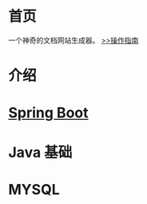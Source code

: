 # 首页
一个神奇的文档网站生成器。
[>>操作指南](/guide)
# 介绍

# [Spring Boot](/markdown/springboot/)

# Java 基础

# MYSQL

